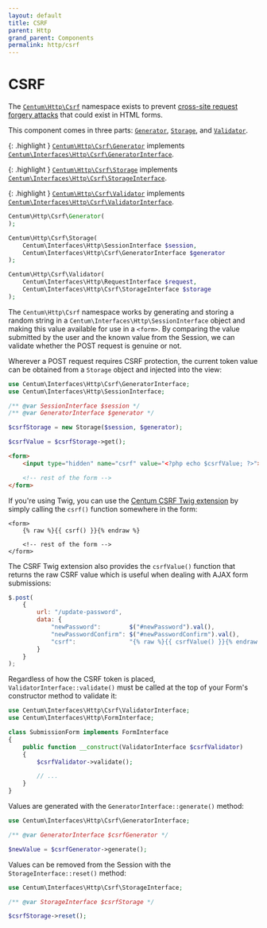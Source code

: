 ```yaml
---
layout: default
title: CSRF
parent: Http
grand_parent: Components
permalink: http/csrf
---
```




# CSRF

The [`Centum\Http\Csrf`](https://github.com/SidRoberts/centum/blob/development/src/Http/Csrf.php) namespace exists to prevent [cross-site request forgery attacks](https://en.wikipedia.org/wiki/Cross-site_request_forgery) that could exist in HTML forms.

This component comes in three parts: [`Generator`](https://github.com/SidRoberts/centum/blob/development/src/Http/Csrf/Generator.php), [`Storage`](https://github.com/SidRoberts/centum/blob/development/src/Http/Csrf/Storage.php), and [`Validator`](https://github.com/SidRoberts/centum/blob/development/src/Http/Csrf/Validator.php).

{: .highlight }
[`Centum\Http\Csrf\Generator`](https://github.com/SidRoberts/centum/blob/development/src/Http/Csrf/Generator.php) implements [`Centum\Interfaces\Http\Csrf\GeneratorInterface`](https://github.com/SidRoberts/centum/blob/development/src/Interfaces/Http/Csrf/GeneratorInterface.php).

{: .highlight }
[`Centum\Http\Csrf\Storage`](https://github.com/SidRoberts/centum/blob/development/src/Http/Csrf/Storage.php) implements [`Centum\Interfaces\Http\Csrf\StorageInterface`](https://github.com/SidRoberts/centum/blob/development/src/Interfaces/Http/Csrf/StorageInterface.php).

{: .highlight }
[`Centum\Http\Csrf\Validator`](https://github.com/SidRoberts/centum/blob/development/src/Http/Csrf/Validator.php) implements [`Centum\Interfaces\Http\Csrf\ValidatorInterface`](https://github.com/SidRoberts/centum/blob/development/src/Interfaces/Http/Csrf/ValidatorInterface.php).

```php
Centum\Http\Csrf\Generator(
);
```

```php
Centum\Http\Csrf\Storage(
    Centum\Interfaces\Http\SessionInterface $session,
    Centum\Interfaces\Http\Csrf\GeneratorInterface $generator
);
```

```php
Centum\Http\Csrf\Validator(
    Centum\Interfaces\Http\RequestInterface $request,
    Centum\Interfaces\Http\Csrf\StorageInterface $storage
);
```

The `Centum\Http\Csrf` namespace works by generating and storing a random string in a `Centum\Interfaces\Http\SessionInterface` object and making this value available for use in a `<form>`.
By comparing the value submitted by the user and the known value from the Session, we can validate whether the POST request is genuine or not.

Wherever a POST request requires CSRF protection, the current token value can be obtained from a `Storage` object and injected into the view:

```php
use Centum\Interfaces\Http\Csrf\GeneratorInterface;
use Centum\Interfaces\Http\SessionInterface;

/** @var SessionInterface $session */
/** @var GeneratorInterface $generator */

$csrfStorage = new Storage($session, $generator);

$csrfValue = $csrfStorage->get();
```

```html
<form>
    <input type="hidden" name="csrf" value="<?php echo $csrfValue; ?>">

    <!-- rest of the form -->
</form>
```

If you're using Twig, you can use the [Centum CSRF Twig extension](../twig/csrf.md) by simply calling the `csrf()` function somewhere in the form:

```twig
<form>
    {% raw %}{{ csrf() }}{% endraw %}

    <!-- rest of the form -->
</form>
```

The CSRF Twig extension also provides the `csrfValue()` function that returns the raw CSRF value which is useful when dealing with AJAX form submissions:

```js
$.post(
    {
        url: "/update-password",
        data: {
            "newPassword":        $("#newPassword").val(),
            "newPasswordConfirm": $("#newPasswordConfirm").val(),
            "csrf":               "{% raw %}{{ csrfValue() }}{% endraw %}"
        }
    }
);
```

Regardless of how the CSRF token is placed, `ValidatorInterface::validate()` must be called at the top of your Form's constructor method to validate it:

```php
use Centum\Interfaces\Http\Csrf\ValidatorInterface;
use Centum\Interfaces\Http\FormInterface;

class SubmissionForm implements FormInterface
{
    public function __construct(ValidatorInterface $csrfValidator)
    {
        $csrfValidator->validate();

        // ...
    }
}
```

Values are generated with the `GeneratorInterface::generate()` method:

```php
use Centum\Interfaces\Http\Csrf\GeneratorInterface;

/** @var GeneratorInterface $csrfGenerator */

$newValue = $csrfGenerator->generate();
```

Values can be removed from the Session with the `StorageInterface::reset()` method:

```php
use Centum\Interfaces\Http\Csrf\StorageInterface;

/** @var StorageInterface $csrfStorage */

$csrfStorage->reset();
```
